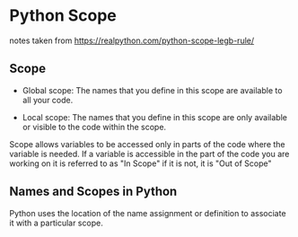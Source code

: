 # Python Scope

notes taken from <https://realpython.com/python-scope-legb-rule/>

## Scope

- Global scope: The names that you define in this scope are available to all your code.

- Local scope: The names that you define in this scope are only available or visible to the code within the scope.

Scope allows variables to be accessed only in parts of the code where the variable is needed.  If a variable is accessible
in the part of the code you are working on it is referred to as "In Scope" if it is not, it is "Out of Scope"

## Names and Scopes in Python

Python uses the location of the name assignment or definition to associate it with a particular scope.



